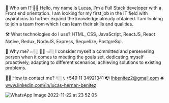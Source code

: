 🎤 Who am I?
👋🏼 Hello, my name is Lucas, I'm a Full Stack developer with a Front end orientation. I am looking for my first job in the IT field with aspirations to further expand the knowledge already obtained. I am looking to join a team from which I can learn their skills and qualities.

🛠 What technologies do I use?
HTML, CSS, JavaScript, ReactJS, React Native, Redux, NodeJS, Express, Sequelize, PostgreSql.

📌 Why me? 👉🏼 👦🏻 👈🏼
I consider myself a committed and persevering person when it comes to meeting the goals set, dedicating myself proactively, adapting to different scenarios, achieving solutions to existing problems.

🕵🏼 How to contact me? 👇🏼
📞 +549 11 34921341
📭 lhbenitez2@gmail.com
🛎️ www.linkedin.com/in/lucas-hernan-benitez



![WhatsApp Image 2022-11-22 at 23 52 05](https://user-images.githubusercontent.com/88211410/203499921-b90664ef-d591-46f6-855c-549bd0fc1ff6.jpeg)

